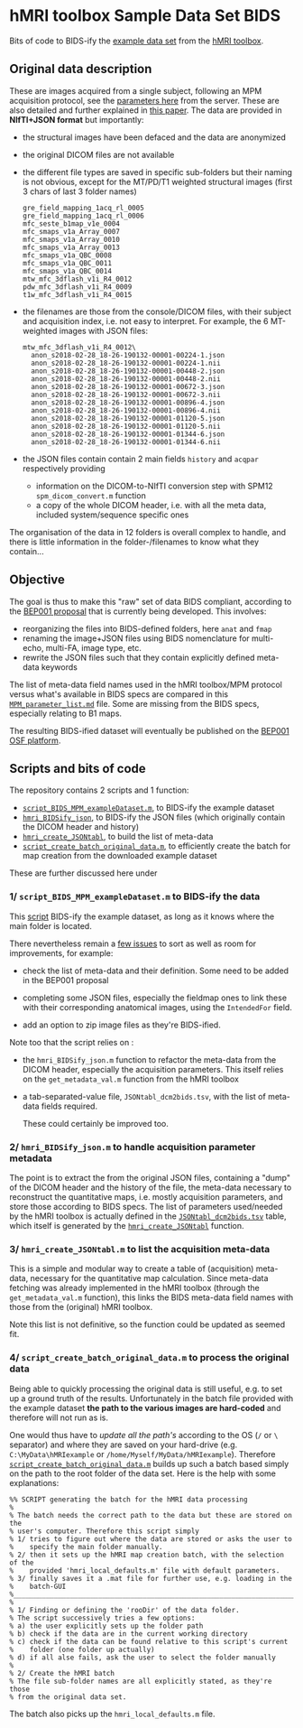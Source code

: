 # hMRI toolbox Sample Data Set BIDS
Bits of code to BIDS-ify the [example data set](https://owncloud.gwdg.de/index.php/s/iv2TOQwGy4FGDDZ) from the [hMRI toolbox](https://hmri-group.github.io/hMRI-toolbox/).

## Original data description

These are images acquired from a single subject, following an MPM acquisition protocol, see the [parameters here](https://owncloud.gwdg.de/index.php/s/iv2TOQwGy4FGDDZ/download?path=%2F&files=hmri_sample_dataset_protocol_800um_64ch.pdf) from the server. These are also detailed and further explained in [this paper](https://doi.org/10.1016/j.dib.2019.104132). The data are provided in **NIfTI+JSON format** but importantly:

- the structural images have been defaced and the data are anonymized

- the original DICOM files are not available

- the different file types are saved in specific sub-folders but their naming is not obvious, except for the MT/PD/T1 weighted structural images (first 3 chars of last 3 folder names)

  ```
  gre_field_mapping_1acq_rl_0005
  gre_field_mapping_1acq_rl_0006
  mfc_seste_b1map_v1e_0004      
  mfc_smaps_v1a_Array_0007      
  mfc_smaps_v1a_Array_0010      
  mfc_smaps_v1a_Array_0013      
  mfc_smaps_v1a_QBC_0008        
  mfc_smaps_v1a_QBC_0011        
  mfc_smaps_v1a_QBC_0014        
  mtw_mfc_3dflash_v1i_R4_0012   
  pdw_mfc_3dflash_v1i_R4_0009               
  t1w_mfc_3dflash_v1i_R4_0015   
  ```

- the filenames are those from the console/DICOM files, with their subject and acquisition index, i.e. not easy to interpret. For example, the 6 MT-weighted images with JSON files:

  ```
  mtw_mfc_3dflash_v1i_R4_0012\
  	anon_s2018-02-28_18-26-190132-00001-00224-1.json
  	anon_s2018-02-28_18-26-190132-00001-00224-1.nii 
  	anon_s2018-02-28_18-26-190132-00001-00448-2.json
  	anon_s2018-02-28_18-26-190132-00001-00448-2.nii 
  	anon_s2018-02-28_18-26-190132-00001-00672-3.json
  	anon_s2018-02-28_18-26-190132-00001-00672-3.nii 
  	anon_s2018-02-28_18-26-190132-00001-00896-4.json
  	anon_s2018-02-28_18-26-190132-00001-00896-4.nii 
  	anon_s2018-02-28_18-26-190132-00001-01120-5.json
  	anon_s2018-02-28_18-26-190132-00001-01120-5.nii 
  	anon_s2018-02-28_18-26-190132-00001-01344-6.json
  	anon_s2018-02-28_18-26-190132-00001-01344-6.nii 
  ```
  
- the JSON files contain contain 2 main fields `history` and `acqpar` respectively providing 

  - information on the DICOM-to-NIfTI conversion step with SPM12 `spm_dicom_convert.m` function
  - a copy of the whole DICOM header, i.e. with all the meta data, included system/sequence specific ones

The organisation of the data in 12 folders is overall complex to handle, and there is little information in the folder-/filenames to know what they contain...



## Objective

The goal is thus to make this "raw" set of data BIDS compliant, according to the [BEP001 proposal](https://github.com/bids-standard/bep001) that is currently being developed.  This involves:

- reorganizing the files into BIDS-defined folders, here `anat` and `fmap`
- renaming the image+JSON files using BIDS nomenclature for multi-echo, multi-FA, image type, etc.
- rewrite the JSON files such that they contain explicitly defined meta-data keywords

The list of meta-data field names used in the hMRI toolbox/MPM protocol versus what's available in BIDS specs are compared in this [`MPM_parameter_list.md`](https://github.com/CyclotronResearchCentre/hMRItbx_SampleDS_BIDS/blob/master/MPM_parameter_list.md) file. Some are missing from the BIDS specs, especially relating to B1 maps.

The resulting BIDS-ified dataset will eventually be published on the [BEP001 OSF platform](https://osf.io/k4bs5/).

## Scripts and bits of code

The repository contains 2 scripts and 1 function:
- [`script_BIDS_MPM_exampleDataset.m`](https://github.com/CyclotronResearchCentre/hMRItbx_SampleDS_BIDS/blob/master/script_BIDS_MPM_exampleDataset.m), to BIDS-ify the example dataset
- [`hmri_BIDSify_json`](https://github.com/CyclotronResearchCentre/hMRItbx_SampleDS_BIDS/blob/master/hmri_BIDSify_json.m), to BIDS-ify the JSON files (which originally contain the DICOM header and history)
- [`hmri_create_JSONtabl`](https://github.com/CyclotronResearchCentre/hMRItbx_SampleDS_BIDS/blob/master/hmri_create_JSONtabl.m), to build the list of meta-data
- [`script_create_batch_original_data.m`](https://github.com/CyclotronResearchCentre/hMRItbx_SampleDS_BIDS/blob/master/script_create_batch_original_data.m), to efficiently create the batch for map creation from the downloaded example dataset

These are further discussed here under

### 1/ `script_BIDS_MPM_exampleDataset.m` to BIDS-ify the data

This [script](https://github.com/CyclotronResearchCentre/hMRItbx_SampleDS_BIDS/blob/master/script_BIDS_MPM_exampleDataset.m) BIDS-ify the example dataset, as long as it knows where the main folder is located.

There nevertheless remain a [few issues](https://github.com/CyclotronResearchCentre/hMRItbx_SampleDS_BIDS/issues) to sort as well as room for improvements, for example:

- check the list of meta-data and their definition. Some need to be added in the BEP001 proposal

- completing some JSON files, especially the fieldmap ones to link these with their corresponding anatomical images, using the `IntendedFor` field.

- add an option to zip image files as they're BIDS-ified. 

Note too that the script relies on :
- the `hmri_BIDSify_json.m` function to refactor the meta-data from  the DICOM header, especially the acquisition parameters. This itself relies on the `get_metadata_val.m` function from the hMRI toolbox
- a tab-separated-value file, `JSONtabl_dcm2bids.tsv`, with the list of meta-data fields required.

  These could certainly be improved too.

### 2/ `hmri_BIDSify_json.m` to handle acquisition parameter metadata

The point is to extract the from the original JSON files, containing a "dump" of the DICOM header and the history of the file, the meta-data necessary to reconstruct the quantitative maps, i.e. mostly acquisition parameters, and store those according to BIDS specs.
The list of parameters used/needed by the hMRI toolbox is actually defined in the [`JSONtabl_dcm2bids.tsv`](https://github.com/CyclotronResearchCentre/hMRItbx_SampleDS_BIDS/blob/master/JSONtabl_dcm2bids.tsv) table, which itself is generated by the [`hmri_create_JSONtabl`](https://github.com/CyclotronResearchCentre/hMRItbx_SampleDS_BIDS/blob/master/hmri_create_JSONtabl.m) function.

### 3/ `hmri_create_JSONtabl.m` to list the acquisition meta-data

This is a simple and modular way to create a table of (acquisition) meta-data, necessary for the quantitative map calculation. Since meta-data fetching was already implemented in the hMRI toolbox (through the `get_metadata_val.m` function), this links the BIDS meta-data field names with those from the (original) hMRI toolbox.

Note this list is not definitive, so the function could be updated as seemed fit.

### 4/ `script_create_batch_original_data.m` to process the original data

Being able to quickly processing the original data is still useful, e.g. to set up a ground truth of the results. Unfortunately in the batch file provided with the example dataset **the path to the various images are hard-coded**  and therefore will not run as is.

One would thus have to *update all the path's* according to the OS (`/` or `\` separator) and where they are saved on your hard-drive (e.g. `C:\MyData\hMRIexample` or `/home/Myself/MyData/hMRIexample`). Therefore [`script_create_batch_original_data.m`](https://github.com/CyclotronResearchCentre/hMRItbx_SampleDS_BIDS/blob/master/script_create_batch_original_data.m) builds up such a batch based simply on the path to the root folder of the data set. Here is the help with some explanations:

```
%% SCRIPT generating the batch for the hMRI data processing
%
% The batch needs the correct path to the data but these are stored on the
% user's computer. Therefore this script simply
% 1/ tries to figure out where the data are stored or asks the user to 
%    specify the main folder manually.
% 2/ then it sets up the hMRI map creation batch, with the selection of the
%    provided 'hmri_local_defaults.m' file with default parameters.
% 3/ finally saves it a .mat file for further use, e.g. loading in the
%    batch-GUI
%__________________________________________________________________________
%
% 1/ Finding or defining the 'rooDir' of the data folder.
% The script successively tries a few options:
% a) the user explicitly sets up the folder path
% b) check if the data are in the current working directory
% c) check if the data can be found relative to this script's current
%    folder (one folder up actually)
% d) if all alse fails, ask the user to select the folder manually
%
% 2/ Create the hMRI batch
% The file sub-folder names are all explicitly stated, as they're those
% from the original data set.
```

The batch also picks up the `hmri_local_defaults.m` file.